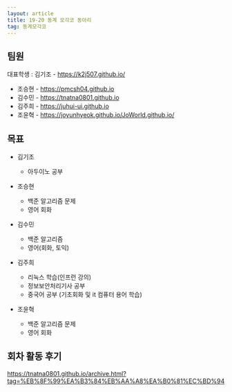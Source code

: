 ```yaml
---
layout: article
title: 19-20 동계 모각코 동아리
tag: 동계모각코
---
```

## 팀원

대표학생 : 김기조 - <https://k2j507.github.io/>

* 조승현 - <https://pmcsh04.github.io>
* 김수민 - <https://tnatna0801.github.io>
* 김주희 - <https://juhui-ui.github.io>
* 조윤혁 - <https://joyunhyeok.github.io/JoWorld.github.io/>

## 목표

* 김기조
	* 아두이노 공부

* 조승현
	* 백준 알고리즘 문제
	* 영어 회화

* 김수민
	* 백준 알고리즘
	* 영어(회화, 토익)

* 김주희
	* 리눅스 학습(인프런 강의)
	* 정보보안처리기사 공부
	* 중국어 공부 (기초회화 및 it 컴퓨터 용어 학습)

* 조윤혁
	* 백준 알고리즘 문제
	* 영어 회화

## 회차 활동 후기
<https://tnatna0801.github.io/archive.html?tag=%EB%8F%99%EA%B3%84%EB%AA%A8%EA%B0%81%EC%BD%94>